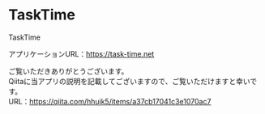 # TaskTime
TaskTime

アプリケーションURL：https://task-time.net

ご覧いただきありがとうございます。<br>
Qiitaに当アプリの説明を記載してございますので、ご覧いただけますと幸いです。<br>
URL：https://qiita.com/hhujk5/items/a37cb17041c3e1070ac7


